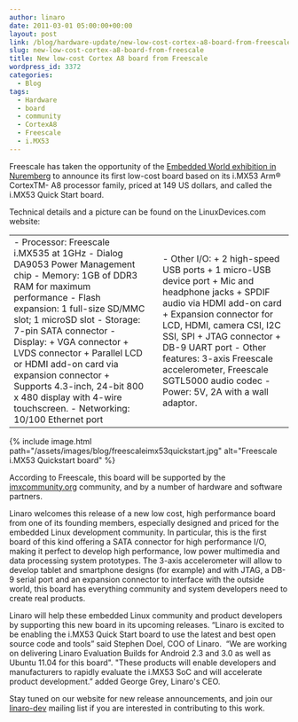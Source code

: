```yaml
---
author: linaro
date: 2011-03-01 05:00:00+00:00
layout: post
link: /blog/hardware-update/new-low-cost-cortex-a8-board-from-freescale/
slug: new-low-cost-cortex-a8-board-from-freescale
title: New low-cost Cortex A8 board from Freescale
wordpress_id: 3372
categories:
  - Blog
tags:
  - Hardware
  - board
  - community
  - CortexA8
  - Freescale
  - i.MX53
---
```


Freescale has taken the opportunity of the [Embedded World exhibition in Nuremberg](https://www.embedded-world.de/en) to announce its first low-cost board based on its i.MX53 Arm® CortexTM- A8 processor family, priced at 149 US dollars, and called the i.MX53 Quick Start board.

Technical details and a picture can be found on the LinuxDevices.com website:

<table border="0" class="table-responsive">
<tbody >
<tr >

<td markdown="1" >
- Processor: Freescale i.MX535 at 1GHz
- Dialog DA9053 Power Management chip
- Memory: 1GB of DDR3 RAM for maximum performance
- Flash expansion: 1 full-size SD/MMC slot; 1 microSD slot
- Storage: 7-pin SATA connector
- Display:
+ VGA connector
+ LVDS connector
+ Parallel LCD or HDMI add-on card via expansion connector
+ Supports 4.3-inch, 24-bit 800 x 480 display with 4-wire touchscreen.
- Networking: 10/100 Ethernet port
</td>

<td >
</td>

<td markdown="1" >
- Other I/O:
+ 2 high-speed USB ports
+ 1 micro-USB device port
+ Mic and headphone jacks
+ SPDIF audio via HDMI add-on card
+ Expansion connector for LCD, HDMI, camera CSI, I2C SSI, SPI
+ JTAG connector + DB-9 UART port
- Other features: 3-axis Freescale accelerometer, Freescale SGTL5000 audio codec
- Power: 5V, 2A with a wall adaptor.
</td>
</tr>
</tbody>
</table>

{% include image.html path="/assets/images/blog/freescaleimx53quickstart.jpg" alt="Freescale i.MX53 Quickstart board" %}

<!-- more -->

According to Freescale, this board will be supported by the [imxcommunity.org](https://community.nxp.com/) community, and by a number of hardware and software partners.

Linaro welcomes this release of a new low cost, high performance board from one of its founding members, especially designed and priced for the embedded Linux development community. In particular, this is the first board of this kind offering a SATA connector for high performance I/O, making it perfect to develop high performance, low power multimedia and data processing system prototypes. The 3-axis accelerometer will allow to develop tablet and smartphone designs (for example) and with JTAG, a DB-9 serial port and an expansion connector to interface with the outside world, this board has everything community and system developers need to create real products.

Linaro will help these embedded Linux community and product developers by supporting this new board in its upcoming releases. “Linaro is excited to be enabling the i.MX53 Quick Start board to use the latest and best open source code and tools” said Stephen Doel, COO of Linaro.  “We are working on delivering Linaro Evaluation Builds for Android 2.3 and 3.0 as well as Ubuntu 11.04 for this board". "These products will enable developers and manufacturers to rapidly evaluate the i.MX53 SoC and will accelerate product development.” added George Grey, Linaro's CEO.

Stay tuned on our website for new release announcements, and join our [linaro-dev](http://lists.linaro.org/mailman/listinfo/linaro-dev) mailing list if you are interested in contributing to this work.
